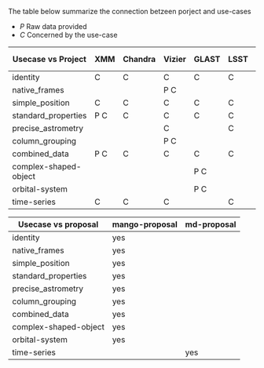 
The table below summarize the connection betzeen porject and use-cases

* *P* Raw data provided
* *C* Concerned by the use-case

| Usecase vs Project | XMM | Chandra | Vizier | GLAST | LSST | GAVO | Gaia | Simbad | Other project | Mock data |
| -------------------| ------ | ----- | ----- | ---- | --- | --- | ----- | ----- | ----- | ----- |
| identity           |  C     | C    | C     | C     | C    | C   |C    | P C   |       |       |
| native_frames      |        |         | P C   |       |      |     |     |       |       |       |
| simple_position    |  C     |  C      | C     | C     | C    | C   | C   | C     |       |       |
| standard_properties|  P C   |  C      | C     | C     | C    | C   | C   | C     |       |       |
| precise_astrometry |        |         | C     |       | C    |     | C   |       |       | P     |
| column_grouping    |        |         | P C   |       |      |     |     |       |       |       |
| combined_data      |  P C   |   C     | C     | C     |  C   |  C  |     |       |       |       |
| complex-shaped-object|        |       |       | P C   |      |     |     |       |       |       |
| orbital-system     |        |         |       |  P C  |      |     |     |       |       |       |
| time-series        |  C     | C       | C     |       | C    | P C |     |       |       |       |

| Usecase vs proposal  | mango-proposal | md-proposal |
| ---------------------| -------------- | ----------- |
| identity             |  yes           |             |
| native_frames        |  yes           |             |
| simple_position      |  yes           |             |
| standard_properties  |  yes           |             |
| precise_astrometry   |  yes           |             |
| column_grouping      |  yes           |             |
| combined_data        |  yes           |             |
| complex-shaped-object|  yes           |             |
| orbital-system       |  yes           |             |
| time-series          |                | yes         |
